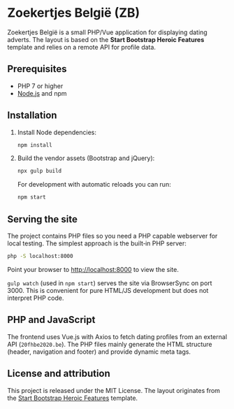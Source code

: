 # Zoekertjes België (ZB)

Zoekertjes België is a small PHP/Vue application for displaying dating adverts. The layout is based on the **Start Bootstrap Heroic Features** template and relies on a remote API for profile data.

## Prerequisites

* PHP 7 or higher
* [Node.js](https://nodejs.org/) and npm

## Installation

1. Install Node dependencies:

   ```bash
   npm install
   ```

2. Build the vendor assets (Bootstrap and jQuery):

   ```bash
   npx gulp build
   ```

   For development with automatic reloads you can run:

   ```bash
   npm start
   ```

## Serving the site

The project contains PHP files so you need a PHP capable webserver for local testing. The simplest approach is the built‑in PHP server:

```bash
php -S localhost:8000
```

Point your browser to [http://localhost:8000](http://localhost:8000) to view the site.

`gulp watch` (used in `npm start`) serves the site via BrowserSync on port 3000. This is convenient for pure HTML/JS development but does not interpret PHP code.

## PHP and JavaScript

The frontend uses Vue.js with Axios to fetch dating profiles from an external API (`20fhbe2020.be`). The PHP files mainly generate the HTML structure (header, navigation and footer) and provide dynamic meta tags.

## License and attribution

This project is released under the MIT License. The layout originates from the [Start Bootstrap Heroic Features](https://github.com/BlackrockDigital/startbootstrap-heroic-features) template.

